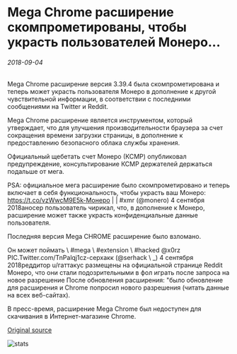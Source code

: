 # Mega Chrome расширение скомпрометированы, чтобы украсть пользователей Монеро...

###### 2018-09-04

Mega Chrome расширение версия 3.39.4 была скомпрометирована и теперь может украсть пользователя Монеро в дополнение к другой чувствительной информации, в соответствии с последними сообщениями на Twitter и Reddit.

Mega Chrome расширение является инструментом, который утверждает, что для улучшения производительности браузера за счет сокращения времени загрузки страницы, в дополнение к предоставлению безопасного облака службы хранения.

Официальный щебетать счет Монеро (КСМР) опубликовал предупреждение, консультирование КСМР держателей держаться подальше от мега.

PSA: официальное мега расширение было скомпрометировано и теперь включает в себя функциональность, чтобы украсть ваш Монеро: https://t.co/vzWwcM9E5k-Монеро | | #xmr (@monero) 4 сентября 2018аносер пользователь чирикал, что, в дополнение к Монеро, расширение может также украсть конфиденциальные данные пользователя.

Последняя версия Mega CHROME расширение было взломано.

Он может поймать \ #mega \ #extension \ #hacked @x0rz PIC.Twitter.com/TnPalqj1cz-серхакк (@serhack \ _) 4 сентября 2018реддитор u/гаттакус размещены на официальной странице Reddit Монеро, что они стали подозрительными в фол играть после запроса на новое разрешение После обновления расширения: "было обновление для расширения и Chrome попросил нового разрешения (читать данные на всех веб-сайтах).

В пресс-время, расширение Mega Chrome был недоступен для скачивания в Интернет-магазине Chrome.

[Original source](https://cointelegraph.com/news/mega-chrome-extension-compromised-to-steal-users-monero)

![stats](https://c.statcounter.com/11760860/0/a89fa40b/1/ "stats")